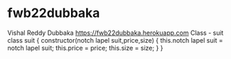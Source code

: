 # fwb22dubbaka
Vishal Reddy Dubbaka
https://fwb22dubbaka.herokuapp.com
Class - suit class suit
{ 
    constructor(notch lapel suit,price,size)
    {
    this.notch lapel suit = notch lapel suit;
    this.price = price;
    this.size = size;
}
}